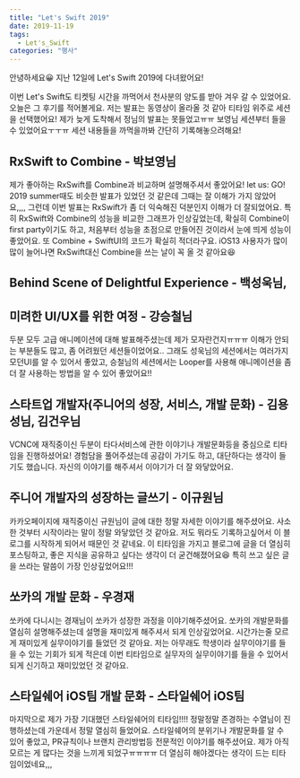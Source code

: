 ```yaml
---
title: "Let's Swift 2019"
date: 2019-11-19
tags:
  - Let's_Swift
categories: "행사"
---
```




안녕하세요😀 지난 12일에 Let's Swift 2019에 다녀왔어요! 

이번 Let's Swift도 티켓팅 시간을 까먹어서 천사분의 양도를 받아 겨우 갈 수 있었어요. 오늘은 그 후기를 적어볼게요. 저는 발표는 동영상이 올라올 것 같아 티타임 위주로 세션을 선택했어요! 제가 늦게 도착해서 정님의 발표는 못들었고ㅠㅠ 보영님 세션부터 들을 수 있었어요ㅜㅜㅠ 세션 내용들을 까먹을까봐 간단히 기록해놓으려해요!



## RxSwift to Combine - 박보영님

제가 좋아하는 RxSwift를 Combine과 비교하며 설명해주셔서 좋았어요! let us: GO! 2019 summer때도 비슷한 발표가 있었던 것 같은데 그때는 잘 이해가 가지 않았어요,,,, 그런데 이번 발표는 RxSwift가 좀 더 익숙해진 덕분인지 이해가 더 잘되었어요. 특히 RxSwift와 Combine의 성능을 비교한 그래프가 인상깊었는데, 확실히 Combine이 first party이기도 하고, 처음부터 성능을 초점으로 만들어진 것이라서 눈에 띄게 성능이 좋았어요. 또 Combine + SwiftUI의 코드가 확실히 적더라구요. iOS13 사용자가 많이많이 늘어나면 RxSwift대신 Combine을 쓰는 날이 꼭 올 것 같아요😆



## Behind Scene of Delightful Experience - 백성욱님, 

## 미려한 UI/UX를 위한 여정 - 강승철님

두분 모두 고급 애니메이션에 대해 발표해주셨는데 제가 모자란건지ㅠㅠㅠ 이해가 안되는 부분들도 많고, 좀 어려웠던 세션들이었어요.. 그래도 성욱님의 세션에서는 여러가지 모던UI를 알 수 있어서 좋았고, 승철님의 세션에서는 Looper를 사용해 애니메이션을 좀 더 잘 사용하는 방법을 알 수 있어 좋았어요!!



## 스타트업 개발자(주니어의 성장, 서비스, 개발 문화) - 김용성님, 김건우님

VCNC에 재직중이신 두분이 타다서비스에 관한 이야기나 개발문화등을 중심으로 티타임을 진행하셨어요! 경험담을 풀어주셨는데 공감이 가기도 하고, 대단하다는 생각이 들기도 했습니다. 자신의 이야기를 해주셔서 이야기가 더 잘 와닿았어요.



## 주니어 개발자의 성장하는 글쓰기 - 이규원님

카카오페이지에 재직중이신 규원님이 글에 대한 정말 자세한 이야기를 해주셨어요. 사소한 것부터 시작이라는 말이 정말 와닿았던 것 같아요. 저도 뭐라도 기록하고싶어서 이 블로그를 시작하게 되어서 때문인 것 같네요. 이 티타임을 가지고 블로그에 글을 더 열심히 포스팅하고, 좋은 지식을 공유하고 싶다는 생각이 더 굳건해졌어요😆 특히 쓰고 싶은 글을 쓰라는 말씀이 가장 인상깊었어요!!!



## 쏘카의 개발 문화 - 우경재

쏘카에 다니시는 경재님이 쏘카가 성장한 과정을 이야기해주셨어요. 쏘카의 개발문화를 열심히 설명해주셨는데 설명을 재미있게 해주셔서 되게 인상깊었어요. 시간가는줄 모르게 재미있게 실무이야기를 들었던 것 같아요. 저는 아무래도 학생이라 실무이야기를 들을 수 있는 기회가 되게 적은데 이번 티타임으로 실무자의 실무이야기를 들을 수 있어서 되게 신기하고 재미있었던 것 같아요.



## 스타일쉐어 iOS팀 개발 문화 - 스타일쉐어 iOS팀

마지막으로 제가 가장 기대했던 스타일쉐어의 티타임!!!! 정말정말 존경하는 수열님이 진행하셨는데 가운데서 정말 열심히 들었어요. 스타일쉐어의 분위기나 개발문화를 알 수 있어 좋았고, PR규칙이나 브랜치 관리방법등 전문적인 이야기를 해주셨어요. 제가 아직 모르는 게 많다는 것을 느끼게 되었구ㅠㅠㅠㅠ 더 열심히 해야겠다는 생각이 드는 티타임이었네요,,, 